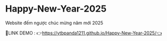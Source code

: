# Happy-New-Year-2025
Website đếm ngược chúc mừng năm mới 2025

📌LINK DEMO :  👉https://ytbpanda1211.github.io/Happy-New-Year-2025/👈
